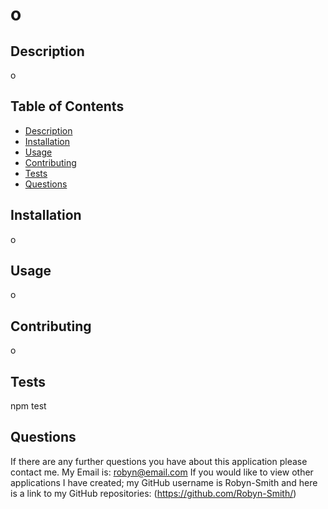 # o


  ## Description
  o

  ## Table of Contents
  + [Description](#description)
  + [Installation](#installation)
  + [Usage](#usage)
  + [Contributing](#contributing)
  + [Tests](#tests)
  + [Questions](#questions)
  

  ## Installation
  o


  ## Usage
  o


  ## Contributing
  o


  ## Tests
  npm test


  


  ## Questions
  If there are any further questions you have about this application please contact me. 
  My Email is: robyn@email.com
  If you would like to view other applications I have created; my GitHub username is Robyn-Smith and here is a link to my GitHub repositories: (https://github.com/Robyn-Smith/)

